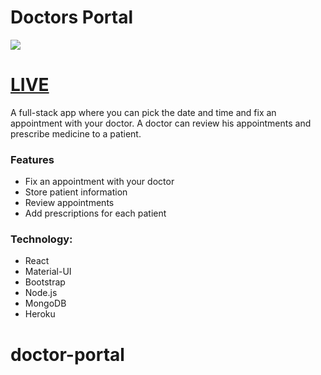# Doctors Portal 
![](https://i.ibb.co/0GhNLPk/image.png)

# [LIVE](https://doctori.netlify.app/)

A full-stack app where you can pick the date and time and fix an appointment with your doctor. A doctor can review his appointments and prescribe medicine to a patient.

### Features
- Fix an appointment with your doctor
- Store patient information
- Review appointments
- Add prescriptions for each patient

### Technology:
- React
- Material-UI
- Bootstrap
- Node.js
- MongoDB
- Heroku
# doctor-portal
